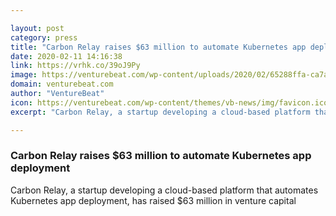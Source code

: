 ```yaml
---

layout: post
category: press
title: "Carbon Relay raises $63 million to automate Kubernetes app deployment"
date: 2020-02-11 14:16:38
link: https://vrhk.co/39oJ9Py
image: https://venturebeat.com/wp-content/uploads/2020/02/65288ffa-ca7a-421e-a0a3-aa8fc7300039-e1581202690943.png?w=1200&strip=all
domain: venturebeat.com
author: "VentureBeat"
icon: https://venturebeat.com/wp-content/themes/vb-news/img/favicon.ico
excerpt: "Carbon Relay, a startup developing a cloud-based platform that automates Kubernetes app deployment, has raised $63 million in venture capital"

---
```


### Carbon Relay raises $63 million to automate Kubernetes app deployment

Carbon Relay, a startup developing a cloud-based platform that automates Kubernetes app deployment, has raised $63 million in venture capital